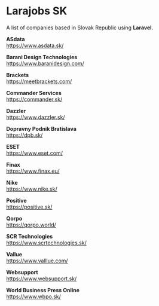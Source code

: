 # Larajobs SK

A list of companies based in Slovak Republic using **Laravel**.

**ASdata**  
https://www.asdata.sk/

**Barani Design Technologies**  
https://www.baranidesign.com/

**Brackets**  
https://meetbrackets.com/

**Commander Services**  
https://commander.sk/

**Dazzler**  
https://www.dazzler.sk/

**Dopravny Podnik Bratislava**  
https://dpb.sk/

**ESET**  
https://www.eset.com/

**Finax**  
https://www.finax.eu/

**Nike**  
https://www.nike.sk/

**Positive**  
https://positive.sk/

**Qorpo**  
https://qorpo.world/

**SCR Technologies**  
https://www.scrtechnologies.sk/

**Vallue**  
https://www.valllue.com/

**Websupport**  
https://www.websupport.sk/

**World Business Press Online**  
https://www.wbpo.sk/